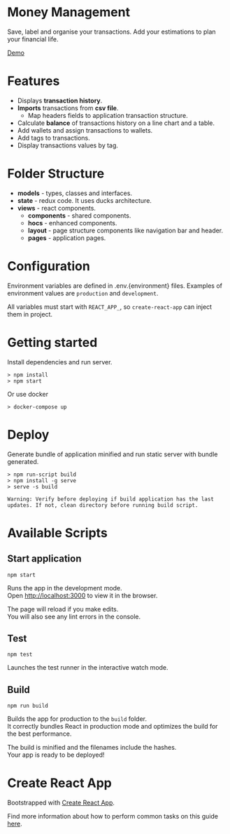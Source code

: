 # Money Management
Save, label and organise your transactions. Add your estimations to plan your financial life.

[Demo](https://mmanagement.herokuapp.com/)

# Features

- Displays **transaction history**.
- **Imports** transactions from **csv file**.
  - Map headers fields to application transaction structure.
- Calculate **balance** of transactions history on a line chart and a table.
- Add wallets and assign transactions to wallets.
- Add tags to transactions.
- Display transactions values by tag.

# Folder Structure

- **models** - types, classes and interfaces.
- **state** - redux code. It uses ducks architecture.
- **views** - react components.
  - **components** - shared components.
  - **hocs** - enhanced components.
  - **layout** - page structure components like navigation bar and header.
  - **pages** - application pages.

# Configuration

Environment variables are defined in .env.{environment} files. Examples of environment values are `production` and `development`.

All variables must start with `REACT_APP_`, so `create-react-app` can inject them in project.

# Getting started

Install dependencies and run server.

```
> npm install
> npm start
```

Or use docker

```
> docker-compose up
```

# Deploy

Generate bundle of application minified and run static server with bundle generated.

```
> npm run-script build
> npm install -g serve
> serve -s build
```

`Warning: Verify before deploying if build application has the last updates. If not, clean directory before running build script.`

# Available Scripts

## Start application

`npm start`

Runs the app in the development mode.<br>
Open [http://localhost:3000](http://localhost:3000) to view it in the browser.

The page will reload if you make edits.<br>
You will also see any lint errors in the console.

## Test

`npm test`

Launches the test runner in the interactive watch mode.<br>
<!-- See the section about [running tests](#running-tests) for more information. -->

## Build

`npm run build`

Builds the app for production to the `build` folder.<br>
It correctly bundles React in production mode and optimizes the build for the best performance.

The build is minified and the filenames include the hashes.<br>
Your app is ready to be deployed!

# Create React App

Bootstrapped with [Create React App](https://github.com/facebookincubator/create-react-app).

Find more information about how to perform common tasks on this guide [here](https://github.com/facebookincubator/create-react-app/blob/master/packages/react-scripts/template/README.md).

